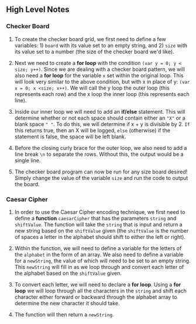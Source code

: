 ## High Level Notes

### Checker Board

1. To create the checker board grid, we first need to define a few variables: 1) `board` with its value set to an empty string, and 2) `size` with its value set to a number (the size of the checker board we'd like).

2. Next we need to create a **for loop** with the condition `(var y = 0; y < size; y++)`. Since we are dealing with a checker board pattern, we will also need a **for loop** for the variable `x` set within the original loop. This will look very similar to the above condition, but with x in place of y: `(var x = 0; x <size; x++)`. We will call the y loop the outer loop (this represents each row) and the x loop the inner loop (this represents each line).

3. Inside our inner loop we will need to add an **if/else** statement. This will determine whether or not each space should contain either an ``"X"`` or a blank space ``" "``. To do this, we will determine if x + y is divisible by 2. `If` this returns true, then an X will be logged, `else` (otherwise) if the statement is false, the space will be left blank.

4. Before the closing curly brace for the outer loop, we also need to add a line break `\n` to separate the rows. Without this, the output would be a single line.

5. The checker board program can now be run for any size board desired! Simply change the value of the variable `size` and run the code to output the board.

### Caesar Cipher

1. In order to use the Caesar Cipher encoding technique, we first need to define a **function** `caesarCipher` that has the parameters `string` and `shiftValue`. The function will take the `string` that is input and return a new string based on the `shiftValue` given (the `shiftValue` is the number of spaces a letter in the alphabet should shift to either the left or right).

2. Within the function, we will need to define a variable for the letters of the `alphabet` in the form of an array. We also need to define a variable for a `newString`, the value of which will need to be set to an empty string. This `newString` will fill in as we loop through and convert each letter of the alphabet based on the `shiftValue` given.

3. To convert each letter, we will need to declare a **for loop**. Using a **for loop** we will loop through all the characters in the `string` and shift each character either forward or backward through the alphabet array to determine the new character it should take.

4. The function will then return a `newString`.
